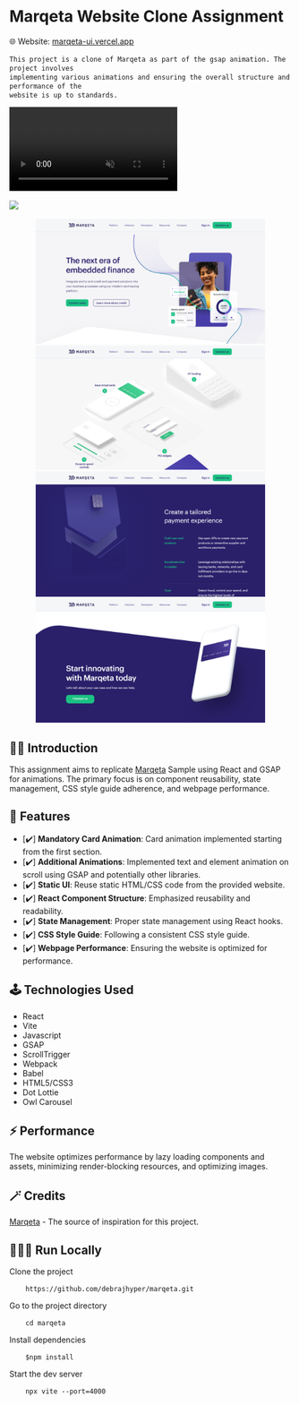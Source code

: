 # Marqeta Website Clone Assignment

🌐 Website: [marqeta-ui.vercel.app](https://marqeta-ui.vercel.app/)

    This project is a clone of Marqeta as part of the gsap animation. The project involves 
    implementing various animations and ensuring the overall structure and performance of the 
    website is up to standards.

<video loop controls autoplay muted src="./thumbnail/marqeta-demo.mp4" title="Demo video"></video>

![](./thumbnail/intro-demo.gif)

<p align="center">
  <img src="./thumbnail/image1.png" width="410"/>
  <img src="./thumbnail/image2.png" width="410"/>
  <img src="./thumbnail/image3.png"width="410"/>
  <img src="./thumbnail/image4.png"width="410"/>
</p>

## 🤌🏻 Introduction

This assignment aims to replicate [Marqeta](https://www.marqeta.com) Sample using React and GSAP for animations. The primary focus is on component reusability, state management, CSS style guide adherence, and webpage performance.

## 🎉 Features

- [✔️] **Mandatory Card Animation**: Card animation implemented starting from the first section.
- [✔️] **Additional Animations**: Implemented text and element animation on scroll using GSAP and potentially other libraries.
- [✔️] **Static UI**: Reuse static HTML/CSS code from the provided website.
- [✔️] **React Component Structure**: Emphasized reusability and readability.
- [✔️] **State Management**: Proper state management using React hooks.
- [✔️] **CSS Style Guide**: Following a consistent CSS style guide.
- [✔️] **Webpage Performance**: Ensuring the website is optimized for performance.

## 🕹️ Technologies Used

- React
- Vite
- Javascript
- GSAP
- ScrollTrigger
- Webpack
- Babel
- HTML5/CSS3
- Dot Lottie
- Owl Carousel

## ⚡ Performance

The website optimizes performance by lazy loading components and assets, minimizing render-blocking resources, and optimizing images.

## 🪄 Credits

[Marqeta](https://www.marqeta.com) - The source of inspiration for this project.

## 🏃🏻‍♂️ Run Locally

Clone the project
```
    https://github.com/debrajhyper/marqeta.git
```
Go to the project directory
```
    cd marqeta
```
Install dependencies
```
    $npm install
```
Start the dev server
```
    npx vite --port=4000
```
